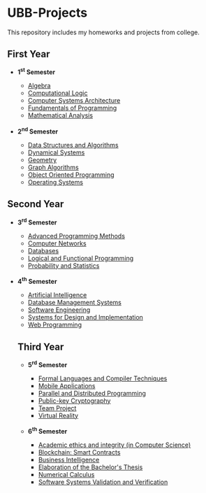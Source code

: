 <h1>UBB-Projects</h1>
This repository includes my homeworks and projects from college.

<h2>First Year</h2>
<ul><li><b>1<sup>st</sup> Semester</b></li>
<ul>
	<li><a href="https://github.com/hognogicristina/UBB-Projects/tree/main/First%20Year/Semester%201/Algebra">Algebra</a></li>
	<li><a href="https://github.com/hognogicristina/UBB-Projects/tree/main/First%20Year/Semester%201/Computational%20Logic">Computational Logic</a></li>
	<li><a href="https://github.com/hognogicristina/UBB-Projects/tree/main/First%20Year/Semester%201/Computer%20Systems%20Architecture">Computer Systems Architecture</a></li>
	<li><a href="https://github.com/hognogicristina/UBB-Projects/tree/main/First%20Year/Semester%201/Fundamentals%20of%20Programming">Fundamentals of Programming</a></li>
	<li><a href="https://github.com/hognogicristina/UBB-Projects/tree/main/First%20Year/Semester%201/Mathematical%20Analysis">Mathematical Analysis</a></li>

<br>
</ul><li><b>2<sup>nd</sup> Semester</b></li>
<ul>
	<li><a href="https://github.com/hognogicristina/UBB-Projects/tree/main/First%20Year/Semester%202/Data%20Structures%20and%20Algorithms">Data Structures and Algorithms</a></li>
	<li><a href="https://github.com/hognogicristina/UBB-Projects/tree/main/First%20Year/Semester%202/Dynamical%20Systems">Dynamical Systems</a></li>
	<li><a href="https://github.com/hognogicristina/UBB-Projects/tree/main/First%20Year/Semester%202/Geometry">Geometry</a></li>
	<li><a href="https://github.com/hognogicristina/UBB-Projects/tree/main/First%20Year/Semester%202/Graph%20Algorithms">Graph Algorithms</a></li>
	<li><a href="https://github.com/hognogicristina/UBB-Projects/tree/main/First%20Year/Semester%202/Object%20Oriented%20Programming">Object Oriented Programming</a></li>
	<li><a href="https://github.com/hognogicristina/UBB-Projects/tree/main/First%20Year/Semester%202/Operating%20Systems">Operating Systems</a></li>
</ul>
</ul>

<h2>Second Year</h2>
<ul><li><b>3<sup>rd</sup> Semester</b></li>
<ul>
	<li><a href="https://github.com/hognogicristina/UBB-Projects/tree/main/Second%20Year/Semester%203/Advanced%20Programming%20Methods">Advanced Programming Methods</a></li>
	<li><a href="https://github.com/hognogicristina/UBB-Projects/tree/main/Second%20Year/Semester%203/Computer%20Networks">Computer Networks</a></li>
	<li><a href="https://github.com/hognogicristina/UBB-Projects/tree/main/Second%20Year/Semester%203/Databases">Databases</a></li>
	<li><a href="https://github.com/hognogicristina/UBB-Projects/tree/main/Second%20Year/Semester%203/Logical%20and%20Functional%20Programming">Logical and Functional Programming</a></li>
	<li><a href="https://github.com/hognogicristina/UBB-Projects/tree/main/Second%20Year/Semester%203/Probabilities%20and%20Statistics">Probability and Statistics</a></li>
</ul>
	
<br>
<li><b>4<sup>th</sup> Semester</b></li>
<ul>
	<li><a href="https://github.com/hognogicristina/UBB-Projects/tree/main/Second%20Year/Semester%204/Artificial%20Intelligence">Artificial Intelligence</a></li>
	<li><a href="https://github.com/hognogicristina/UBB-Projects/tree/main/Second%20Year/Semester%204/Database%20Management%20Systems">Database Management Systems</a></li>
	<li><a href="https://github.com/hognogicristina/UBB-Projects/tree/main/Second%20Year/Semester%204/Software%20Engineering">Software Engineering</a></li>
	<li><a href="https://github.com/hognogicristina/UBB-Projects/tree/main/Second%20Year/Semester%204/Systems%20for%20Design%20and%20Implementation">Systems for Design and Implementation</a></li>
	<li><a href="https://github.com/hognogicristina/UBB-Projects/tree/main/Second%20Year/Semester%204/Web%20Programming">Web Programming</a></li>
</ul>

<h2>Third Year</h2>
<ul><li><b>5<sup>rd</sup> Semester</b></li>
<ul>
	<li><a href="">Formal Languages and Compiler Techniques</a></li>
	<li><a href="">Mobile Applications</a></li>
	<li><a href="">Parallel and Distributed Programming</a></li>
	<li><a href="">Public-key Cryptography</a></li>
	<li><a href="">Team Project</a></li>
	<li><a href="">Virtual Reality</a></li>
</ul>

<br>
<li><b>6<sup>th</sup> Semester</b></li>
<ul>
	<li><a href="">Academic ethics and integrity (in Computer Science)</a></li>
	<li><a href="">Blockchain: Smart Contracts</a></li>
	<li><a href="">Business Intelligence</a></li>
	<li><a href="">Elaboration of the Bachelor's Thesis</a></li>
	<li><a href="">Numerical Calculus</a></li>
	<li><a href="">Software Systems Validation and Verification</a></li>
</ul>
